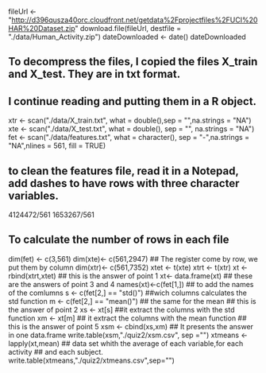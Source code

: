 fileUrl <- "http://d396qusza40orc.cloudfront.net/getdata%2Fprojectfiles%2FUCI%20HAR%20Dataset.zip"
download.file(fileUrl, destfile = "./data/Human_Activity.zip")
dateDownloaded <- date()
dateDownloaded
## To decompress the files, I copied the files X_train and X_test. They are in txt format.
## I continue reading and putting them in a R object.
xtr <- scan("./data/X_train.txt", what = double(),sep = "",na.strings = "NA")
xte <- scan("./data/X_test.txt", what = double(), sep = "", na.strings = "NA")
fet <- scan("./data/features.txt", what = character(), sep = "-",na.strings = "NA",nlines = 561, fill = TRUE)
## to clean the features file, read it in a Notepad, add dashes to have rows with three character variables.
4124472/561
1653267/561
## To calculate the number of rows in each file
dim(fet) <- c(3,561)
dim(xte)<- c(561,2947)  ## The register come by row, we put them by column
dim(xtr)<- c(561,7352)
xtet <- t(xte)
xtrt <- t(xtr)
xt <- rbind(xtrt,xtet)  ## this is the answer of point 1
xt<- data.frame(xt)
                 ## these are the answers of point 3 and 4
names(xt)<-c(fet[1,])     ## to add the names of the comlumns
s <- c(fet[2,] == "std()")  ##wich columns calculates the std function
m <- c(fet[2,] == "mean()")  ## the same for the mean
                  ## this is the answer of point 2
xs <- xt[s]    ##it extract the columns with the std function
xm <- xt[m]     ## it extract the columns with the mean function
                ## this is the answer of point 5
xsm <- cbind(xs,xm)   ## It presents the answer in one data.frame
write.table(xsm,"./quiz2/xsm.csv", sep ="")
xtmeans <- lapply(xt,mean) ## data set whith the average of each variable,for each activity
                           ## and each subject.
write.table(xtmeans,"./quiz2/xtmeans.csv",sep="") 

